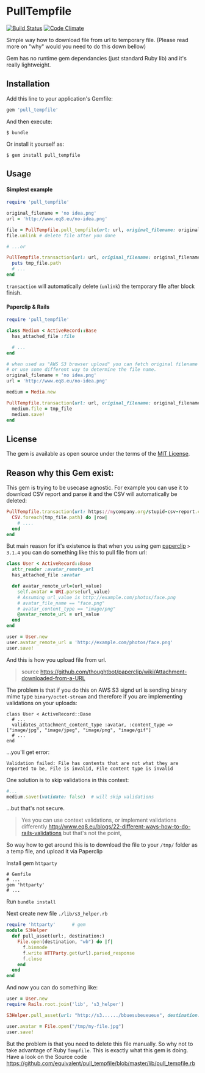 # PullTempfile

[![Build Status](https://travis-ci.org/equivalent/pull_tempfile.svg?branch=master)](https://travis-ci.org/equivalent/pull_tempfile)
[![Code Climate](https://codeclimate.com/github/equivalent/pull_tempfile/badges/gpa.svg)](https://codeclimate.com/github/equivalent/pull_tempfile)

Simple way how to download file from url to temporary file. (Please read more on "why"  would you need to do this down bellow)

Gem has no runtime gem dependancies (just standard Ruby lib) and it's really lightweight.

## Installation

Add this line to your application's Gemfile:

```ruby
gem 'pull_tempfile'
```

And then execute:

    $ bundle

Or install it yourself as:

    $ gem install pull_tempfile

## Usage


#### Simplest example

```ruby
require 'pull_tempfile'

original_filename = 'no idea.png'
url = 'http://www.eq8.eu/no-idea.png'

file = PullTempfile.pull_tempfile(url: url, original_filename: original_filename)
file.unlink # delete file after you done

# ...or

PullTempfile.transaction(url: url, original_filename: original_filename) do |tmp_file|
  puts tmp_file.path
  # ...
end
```

`transaction` will automatically delete (`unlink`) the temporary file after block
finish.

#### Paperclip & Rails

```ruby
require 'pull_tempfile'

class Medium < ActiveRecord::Base
  has_attached_file :file

  # ...
end

# when used as "AWS S3 browser upload" you can fetch original filename as "${filename}" metadata
# or use some different way to determine the file name.
original_filename = 'no idea.png'
url = 'http://www.eq8.eu/no-idea.png'

medium = Media.new

PullTempfile.transaction(url: url, original_filename: original_filename) do |tmp_file|
  medium.file = tmp_file
  medium.save!
end
```

## License

The gem is available as open source under the terms of the [MIT License](http://opensource.org/licenses/MIT).


## Reason why this Gem exist:

This gem is trying to be usecase agnostic. For example you can use
it to download CSV report and parse it and the CSV will automatically be
deleted:

```ruby
PullTempfile.transaction(url: https://mycompany.org/stupid-csv-report.csv, original_filename: 'dont-care.csv') do |tmp_file|
  CSV.foreach(tmp_file.path) do |row|
    # ....
  end
end
```

But main reason for it's  existence is that when you using gem [paperclip](https://github.com/thoughtbot/paperclip) `> 3.1.4` you can do something like this to pull file from url:

```ruby
class User < ActiveRecord::Base
  attr_reader :avatar_remote_url
  has_attached_file :avatar

  def avatar_remote_url=(url_value)
    self.avatar = URI.parse(url_value)
    # Assuming url_value is http://example.com/photos/face.png
    # avatar_file_name == "face.png"
    # avatar_content_type == "image/png"
    @avatar_remote_url = url_value
  end
end

user = User.new
user.avatar_remote_url = 'http://example.com/photos/face.png'
user.save!
```

And this is how you upload file from url.

> source
> https://github.com/thoughtbot/paperclip/wiki/Attachment-downloaded-from-a-URL

The problem is that if you do this on AWS S3 signd url is sending binary mime type
`binary/octet-stream` and therefore
if you are implementing validations on your uploads:

```
class User < ActiveRecord::Base
  # ...
  validates_attachment_content_type :avatar, :content_type => ["image/jpg", "image/jpeg", "image/png", "image/gif"]
  # ...
end
```

...you'll get error:

```
Validation failed: File has contents that are not what they are
reported to be, File is invalid, File content type is invalid
```

One solution is to skip validations in this context:

```ruby
#...
medium.save!(validate: false)  # will skip validations
```

...but that's not secure.

> Yes you can use context validations, or implement validations differently
> http://www.eq8.eu/blogs/22-different-ways-how-to-do-rails-validations
> but that's not the point,

So way how to get around this is to  download the file to your `/tmp/` folder as a temp
file, and upload it via Paperclip

Install gem `httparty`

```
# Gemfile
# ...
gem 'httparty'
# ...
```

Run `bundle install`


Next create new file `./lib/s3_helper.rb`

```ruby
require 'httparty'      # gem
module S3Helper
  def pull_asset(url:, destination:)
    File.open(destination, "wb") do |f|
      f.binmode
      f.write HTTParty.get(url).parsed_response
      f.close
    end
  end
end
```

And now you can do something like:

```ruby
user = User.new
require Rails.root.join('lib', 's3_helper')

S3Helper.pull_asset(url: "http://s3....../bbuesubeueueue", destination: "/tmp/my-file.jpg")

user.avatar = File.open("/tmp/my-file.jpg")
user.save!
```

But the problem is that you need to delete this file manually. So why
not to take advantage of Ruby `Tempfile`. This is exactly what this gem
is doing. Have a look on the Source code  https://github.com/equivalent/pull_tempfile/blob/master/lib/pull_tempfile.rb
